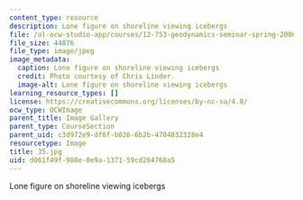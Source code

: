 ```yaml
---
content_type: resource
description: Lone figure on shoreline viewing icebergs
file: /ol-ocw-studio-app/courses/12-753-geodynamics-seminar-spring-2006/d061f49f988e0e9a137159cd264768a5_35.jpg
file_size: 44876
file_type: image/jpeg
image_metadata:
  caption: Lone figure on shoreline viewing icebergs
  credit: Photo courtesy of Chris Linder.
  image-alt: Lone figure on shoreline viewing icebergs
learning_resource_types: []
license: https://creativecommons.org/licenses/by-nc-sa/4.0/
ocw_type: OCWImage
parent_title: Image Gallery
parent_type: CourseSection
parent_uid: c3d972e9-df6f-b026-6b2b-4704032328e4
resourcetype: Image
title: 35.jpg
uid: d061f49f-988e-0e9a-1371-59cd264768a5
---
```

Lone figure on shoreline viewing icebergs